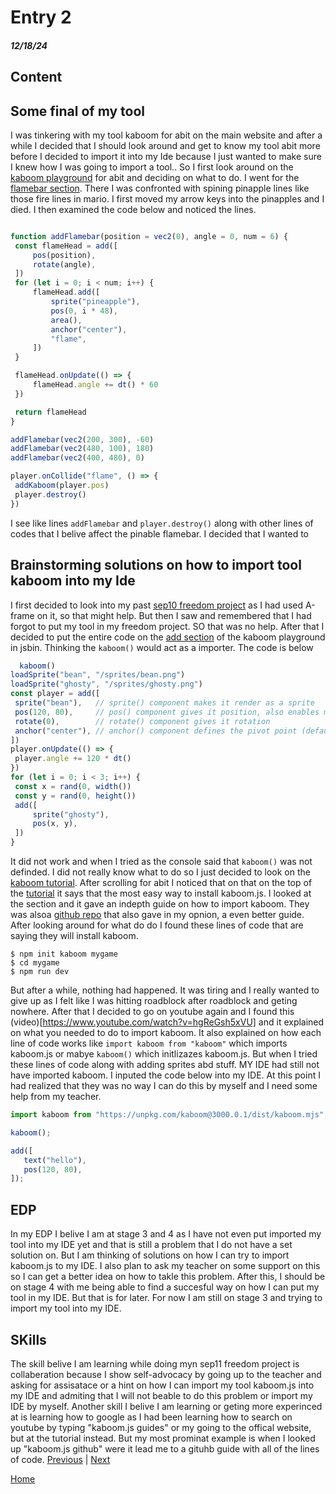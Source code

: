# Entry 2
##### 12/18/24

## Content

   ## Some final of my tool
   I was tinkering with my tool kaboom for abit on the main website and after a while I decided that I should look around and get to know my tool abit more before I decided to import it into my Ide because I just wanted to make sure I knew how I was going to import a tool.. So I first look around on the [kaboom playground]() for abit and deciding on what to do. I went for the [flamebar section](https://kaboomjs.com/play?example=flamebar). There I was confronted with spining pinapple lines like those fire lines in mario. I first moved my arrow keys into the pinapples and I died. I then examined the code below and noticed the lines.
   ````js

function addFlamebar(position = vec2(0), angle = 0, num = 6) {
	const flameHead = add([
		pos(position),
		rotate(angle),
	])
	for (let i = 0; i < num; i++) {
		flameHead.add([
			sprite("pineapple"),
			pos(0, i * 48),
			area(),
			anchor("center"),
			"flame",
		])
	}

	flameHead.onUpdate(() => {
		flameHead.angle += dt() * 60
	})

	return flameHead
}

addFlamebar(vec2(200, 300), -60)
addFlamebar(vec2(480, 100), 180)
addFlamebar(vec2(400, 480), 0)

player.onCollide("flame", () => {
	addKaboom(player.pos)
	player.destroy()
})
   ````
  I see like lines `addFlamebar` and `player.destroy()` along with other lines of codes that I belive affect the pinable flamebar. I decided that I wanted to 
   ## Brainstorming solutions on how to import tool kaboom into my Ide
   I first decided to look into my past [sep10 freedom project](https://github.com/fatjond0413/sep10-freedom-project/blob/main/index.html) as I had used A-frame on it, so that might help. But then I saw and remembered that I had forgot to put my tool in my freedom project. SO that was no help. After that I decided to put the entire code on the [add section](https://kaboomjs.com/play?example=add) of the kaboom playground in jsbin. Thinking the `kaboom()` would act as a importer. The code is below
   ````js
     kaboom()
loadSprite("bean", "/sprites/bean.png")
loadSprite("ghosty", "/sprites/ghosty.png")
const player = add([
	sprite("bean"),   // sprite() component makes it render as a sprite
	pos(120, 80),     // pos() component gives it position, also enables movement
	rotate(0),        // rotate() component gives it rotation
	anchor("center"), // anchor() component defines the pivot point (defaults to "topleft")
])
player.onUpdate(() => {
	player.angle += 120 * dt()
})
for (let i = 0; i < 3; i++) {
	const x = rand(0, width())
	const y = rand(0, height())
	add([
		sprite("ghosty"),
		pos(x, y),
	])
}
   ````

It did not work and when I tried as the console said that `kaboom()` was not definded. I did not really know what to do so I just decided to look on the [kaboom tutorial](https://kaboomjs.com/doc/setup). After scrolling for abit I noticed that on that on the top of the [tutorial](https://kaboomjs.com/doc/setup) it says that the most easy way to install kaboom.js. I looked at the section and it gave an indepth guide on how to import kaboom. They was alsoa [github repo](https://github.com/replit/kaboom?tab=readme-ov-file) that also gave in my opnion, a even better guide. After looking around for what do do I found these lines of code that are saying they will install kaboom.
````
$ npm init kaboom mygame
$ cd mygame
$ npm run dev
````
 But after a while, nothing had happened. It was tiring and I really wanted to give up as I felt like I was hitting roadblock after roadblock and geting nowhere. After that I decided to go on youtube again and I found this (video)[https://www.youtube.com/watch?v=hgReGsh5xVU] and it explained on what you needed to do to import kaboom. It also explained on how each line of code works like `import kaboom from "kaboom"` which imports kaboom.js or mabye `kaboom()` which initlizazes kaboom.js. But when I tried these lines of code along with adding sprites abd stuff. MY IDE had still not have imported kaboom. I inputed the code below into my IDE. At this point I had realized that they was no way I can do this by myself and I need some help from my teacher. 
 ````js
import kaboom from "https://unpkg.com/kaboom@3000.0.1/dist/kaboom.mjs";

kaboom();

add([
    text("hello"),
    pos(120, 80),
]);

 ````
## EDP
 In my EDP I belive I am at stage 3 and 4 as I have not even put imported my tool into my IDE yet and that is still a problem that I do not have a set solution on. But I am thinking of solutions on how I can try to import kaboom.js to my IDE. I also plan to ask my teacher on some support on this so I can get a better idea on how to takle this problem. After this, I should be on stage 4 with me being able to find a succesful way on how I can put my tool in my IDE. But that is for later. For now I am still on stage 3 and trying to import my tool into my IDE.

## SKills
The skill belive I am learning while doing myn sep11 freedom project is  collaberation because I show self-advocacy by going up to the teacher and asking for assisatace or a hint on how I can import my tool kaboom.js into my IDE and admiting that I will not beable to do this problem or import my IDE by myself. Another skill I belive I am learning or geting more experinced at is learning how to google as I had been learning how to search on youtube by typing "kaboom.js guides" or my going to the offical website, but at the tutorial instead. But my most prominat example is when I looked up "kaboom.js github" were it lead me to a gituhb guide with all of the lines of code. 
[Previous](entry01.md) | [Next](entry03.md)

[Home](../README.md)
